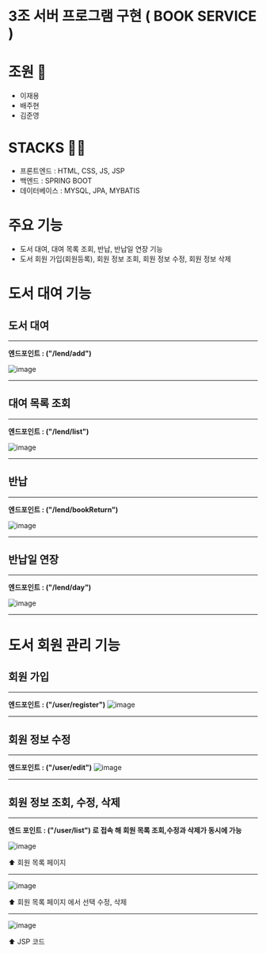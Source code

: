 # 3조 서버 프로그램 구현 ( BOOK SERVICE )

# 조원 👥
- 이재용
- 배주현
- 김준영

# STACKS 😶‍🌫️
- 프론트엔드 : HTML, CSS, JS, JSP
- 백엔드 : SPRING BOOT
- 데이터베이스 : MYSQL, JPA, MYBATIS

# 주요 기능
- 도서 대여, 대여 목록 조회, 반납, 반납일 연장 기능
- 도서 회원 가입(회원등록), 회원 정보 조회, 회원 정보 수정, 회원 정보 삭제

# 도서 대여 기능
## 도서 대여
---
**엔드포인트 : ("/lend/add")**

![image](https://github.com/user-attachments/assets/02d8d8fc-75a9-4ee0-b1fe-a61ffc6efdba)

<hr>

## 대여 목록 조회
---

**엔드포인트 : ("/lend/list")**

![image](https://github.com/user-attachments/assets/a057456f-7c1d-4afc-afa3-61b023544222)

<hr>

## 반납
---

**엔드포인트 : ("/lend/bookReturn")**

![image](https://github.com/user-attachments/assets/16398d30-5ad0-427a-af72-d743830e3512)

<hr>

## 반납일 연장
---

**엔드포인트 : ("/lend/day")**

![image](https://github.com/user-attachments/assets/726b01bb-053b-4fbf-b046-6e1a5e44d9e9)

<hr>

# 도서 회원 관리 기능

## 회원 가입
---

**엔드포인트 : ("/user/register")**
![image](https://github.com/user-attachments/assets/32c65a78-f4cb-4968-816d-e4cd0029bf39)

<hr>

## 회원 정보 수정
---

**엔드포인트 : ("/user/edit")**
![image](https://github.com/user-attachments/assets/c131b080-1f17-447c-9028-1352ab3dc213)

<hr>

## 회원 정보 조회, 수정, 삭제
---

**엔드 포인트 : ("/user/list") 로 접속 해 회원 목록 조회,수정과 삭제가 동시에 가능**


![image](https://github.com/user-attachments/assets/85fd5e90-f0c4-4217-997a-b3dc6e8d039a)

⬆️ 회원 목록 페이지

<hr>

![image](https://github.com/user-attachments/assets/997ae754-766e-4fe7-a6c4-db78dad6bd67)

⬆️ 회원 목록 페이지 에서 선택 수정, 삭제

<hr>

![image](https://github.com/user-attachments/assets/8b6537d7-f83e-4b59-bfa8-56afb9f10232)

⬆️ JSP 코드

